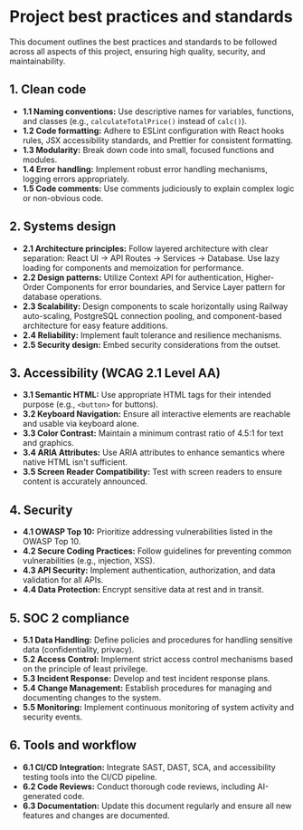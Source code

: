 # Project best practices and standards

This document outlines the best practices and standards to be followed across all aspects of this project, ensuring high quality, security, and maintainability.

## 1. Clean code

*   **1.1 Naming conventions:** Use descriptive names for variables, functions, and classes (e.g., `calculateTotalPrice()` instead of `calc()`).
*   **1.2 Code formatting:** Adhere to ESLint configuration with React hooks rules, JSX accessibility standards, and Prettier for consistent formatting.
*   **1.3 Modularity:** Break down code into small, focused functions and modules.
*   **1.4 Error handling:** Implement robust error handling mechanisms, logging errors appropriately.
*   **1.5 Code comments:** Use comments judiciously to explain complex logic or non-obvious code.

## 2. Systems design

*   **2.1 Architecture principles:** Follow layered architecture with clear separation: React UI → API Routes → Services → Database. Use lazy loading for components and memoization for performance.
*   **2.2 Design patterns:** Utilize Context API for authentication, Higher-Order Components for error boundaries, and Service Layer pattern for database operations.
*   **2.3 Scalability:** Design components to scale horizontally using Railway auto-scaling, PostgreSQL connection pooling, and component-based architecture for easy feature additions.
*   **2.4 Reliability:** Implement fault tolerance and resilience mechanisms.
*   **2.5 Security design:** Embed security considerations from the outset.

## 3. Accessibility (WCAG 2.1 Level AA)

*   **3.1 Semantic HTML:** Use appropriate HTML tags for their intended purpose (e.g., `<button>` for buttons).
*   **3.2 Keyboard Navigation:** Ensure all interactive elements are reachable and usable via keyboard alone.
*   **3.3 Color Contrast:** Maintain a minimum contrast ratio of 4.5:1 for text and graphics.
*   **3.4 ARIA Attributes:** Use ARIA attributes to enhance semantics where native HTML isn't sufficient.
*   **3.5 Screen Reader Compatibility:** Test with screen readers to ensure content is accurately announced.

## 4. Security

*   **4.1 OWASP Top 10:** Prioritize addressing vulnerabilities listed in the OWASP Top 10.
*   **4.2 Secure Coding Practices:** Follow guidelines for preventing common vulnerabilities (e.g., injection, XSS).
*   **4.3 API Security:** Implement authentication, authorization, and data validation for all APIs.
*   **4.4 Data Protection:** Encrypt sensitive data at rest and in transit.

## 5. SOC 2 compliance

*   **5.1 Data Handling:** Define policies and procedures for handling sensitive data (confidentiality, privacy).
*   **5.2 Access Control:** Implement strict access control mechanisms based on the principle of least privilege.
*   **5.3 Incident Response:** Develop and test incident response plans.
*   **5.4 Change Management:** Establish procedures for managing and documenting changes to the system.
*   **5.5 Monitoring:** Implement continuous monitoring of system activity and security events.

## 6. Tools and workflow

*   **6.1 CI/CD Integration:** Integrate SAST, DAST, SCA, and accessibility testing tools into the CI/CD pipeline.
*   **6.2 Code Reviews:** Conduct thorough code reviews, including AI-generated code.
*   **6.3 Documentation:** Update this document regularly and ensure all new features and changes are documented.